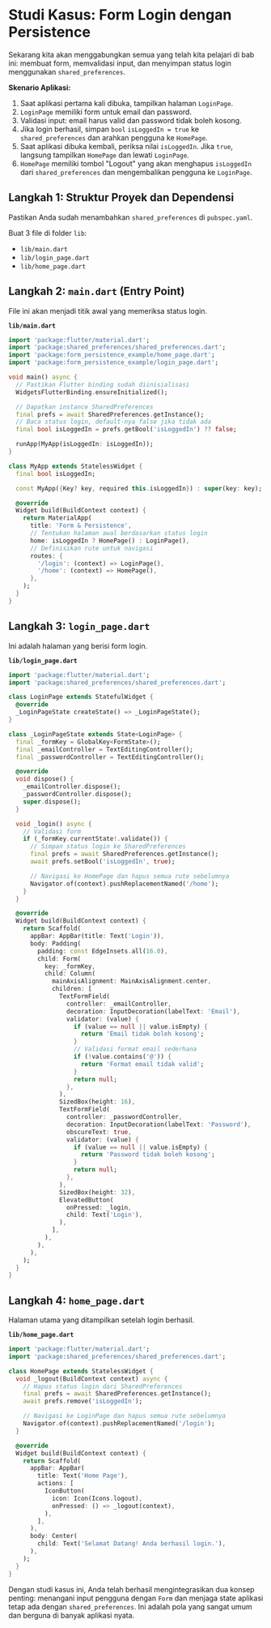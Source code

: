 # Studi Kasus: Form Login dengan Persistence

Sekarang kita akan menggabungkan semua yang telah kita pelajari di bab ini: membuat form, memvalidasi input, dan menyimpan status login menggunakan `shared_preferences`.

**Skenario Aplikasi:**
1.  Saat aplikasi pertama kali dibuka, tampilkan halaman `LoginPage`.
2.  `LoginPage` memiliki form untuk email dan password.
3.  Validasi input: email harus valid dan password tidak boleh kosong.
4.  Jika login berhasil, simpan `bool` `isLoggedIn = true` ke `shared_preferences` dan arahkan pengguna ke `HomePage`.
5.  Saat aplikasi dibuka kembali, periksa nilai `isLoggedIn`. Jika `true`, langsung tampilkan `HomePage` dan lewati `LoginPage`.
6.  `HomePage` memiliki tombol "Logout" yang akan menghapus `isLoggedIn` dari `shared_preferences` dan mengembalikan pengguna ke `LoginPage`.

## Langkah 1: Struktur Proyek dan Dependensi
Pastikan Anda sudah menambahkan `shared_preferences` di `pubspec.yaml`.

Buat 3 file di folder `lib`:
- `lib/main.dart`
- `lib/login_page.dart`
- `lib/home_page.dart`

## Langkah 2: `main.dart` (Entry Point)
File ini akan menjadi titik awal yang memeriksa status login.

**`lib/main.dart`**
```dart
import 'package:flutter/material.dart';
import 'package:shared_preferences/shared_preferences.dart';
import 'package:form_persistence_example/home_page.dart';
import 'package:form_persistence_example/login_page.dart';

void main() async {
  // Pastikan Flutter binding sudah diinisialisasi
  WidgetsFlutterBinding.ensureInitialized();

  // Dapatkan instance SharedPreferences
  final prefs = await SharedPreferences.getInstance();
  // Baca status login, default-nya false jika tidak ada
  final bool isLoggedIn = prefs.getBool('isLoggedIn') ?? false;

  runApp(MyApp(isLoggedIn: isLoggedIn));
}

class MyApp extends StatelessWidget {
  final bool isLoggedIn;

  const MyApp({Key? key, required this.isLoggedIn}) : super(key: key);

  @override
  Widget build(BuildContext context) {
    return MaterialApp(
      title: 'Form & Persistence',
      // Tentukan halaman awal berdasarkan status login
      home: isLoggedIn ? HomePage() : LoginPage(),
      // Definisikan rute untuk navigasi
      routes: {
        '/login': (context) => LoginPage(),
        '/home': (context) => HomePage(),
      },
    );
  }
}
```

## Langkah 3: `login_page.dart`
Ini adalah halaman yang berisi form login.

**`lib/login_page.dart`**
```dart
import 'package:flutter/material.dart';
import 'package:shared_preferences/shared_preferences.dart';

class LoginPage extends StatefulWidget {
  @override
  _LoginPageState createState() => _LoginPageState();
}

class _LoginPageState extends State<LoginPage> {
  final _formKey = GlobalKey<FormState>();
  final _emailController = TextEditingController();
  final _passwordController = TextEditingController();

  @override
  void dispose() {
    _emailController.dispose();
    _passwordController.dispose();
    super.dispose();
  }

  void _login() async {
    // Validasi form
    if (_formKey.currentState!.validate()) {
      // Simpan status login ke SharedPreferences
      final prefs = await SharedPreferences.getInstance();
      await prefs.setBool('isLoggedIn', true);

      // Navigasi ke HomePage dan hapus semua rute sebelumnya
      Navigator.of(context).pushReplacementNamed('/home');
    }
  }

  @override
  Widget build(BuildContext context) {
    return Scaffold(
      appBar: AppBar(title: Text('Login')),
      body: Padding(
        padding: const EdgeInsets.all(16.0),
        child: Form(
          key: _formKey,
          child: Column(
            mainAxisAlignment: MainAxisAlignment.center,
            children: [
              TextFormField(
                controller: _emailController,
                decoration: InputDecoration(labelText: 'Email'),
                validator: (value) {
                  if (value == null || value.isEmpty) {
                    return 'Email tidak boleh kosong';
                  }
                  // Validasi format email sederhana
                  if (!value.contains('@')) {
                    return 'Format email tidak valid';
                  }
                  return null;
                },
              ),
              SizedBox(height: 16),
              TextFormField(
                controller: _passwordController,
                decoration: InputDecoration(labelText: 'Password'),
                obscureText: true,
                validator: (value) {
                  if (value == null || value.isEmpty) {
                    return 'Password tidak boleh kosong';
                  }
                  return null;
                },
              ),
              SizedBox(height: 32),
              ElevatedButton(
                onPressed: _login,
                child: Text('Login'),
              ),
            ],
          ),
        ),
      ),
    );
  }
}
```

## Langkah 4: `home_page.dart`
Halaman utama yang ditampilkan setelah login berhasil.

**`lib/home_page.dart`**
```dart
import 'package:flutter/material.dart';
import 'package:shared_preferences/shared_preferences.dart';

class HomePage extends StatelessWidget {
  void _logout(BuildContext context) async {
    // Hapus status login dari SharedPreferences
    final prefs = await SharedPreferences.getInstance();
    await prefs.remove('isLoggedIn');

    // Navigasi ke LoginPage dan hapus semua rute sebelumnya
    Navigator.of(context).pushReplacementNamed('/login');
  }

  @override
  Widget build(BuildContext context) {
    return Scaffold(
      appBar: AppBar(
        title: Text('Home Page'),
        actions: [
          IconButton(
            icon: Icon(Icons.logout),
            onPressed: () => _logout(context),
          ),
        ],
      ),
      body: Center(
        child: Text('Selamat Datang! Anda berhasil login.'),
      ),
    );
  }
}
```

Dengan studi kasus ini, Anda telah berhasil mengintegrasikan dua konsep penting: menangani input pengguna dengan `Form` dan menjaga state aplikasi tetap ada dengan `shared_preferences`. Ini adalah pola yang sangat umum dan berguna di banyak aplikasi nyata.
